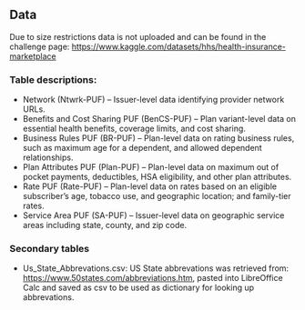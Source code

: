 ## Data
Due to size restrictions data is not uploaded and can be found in the challenge page: https://www.kaggle.com/datasets/hhs/health-insurance-marketplace

### Table descriptions:
- Network (Ntwrk-PUF) – Issuer-level data identifying provider network URLs.
- Benefits and Cost Sharing PUF (BenCS-PUF) – Plan variant-level data on essential health benefits, coverage limits, and cost sharing.
- Business Rules PUF (BR-PUF) – Plan-level data on rating business rules, such as maximum age for a dependent, and allowed dependent relationships.
- Plan Attributes PUF (Plan-PUF) – Plan-level data on maximum out of pocket payments, deductibles, HSA eligibility, and other plan attributes.
- Rate PUF (Rate-PUF) – Plan-level data on rates based on an eligible subscriber’s age, tobacco use, and geographic location; and family-tier rates.
- Service Area PUF (SA-PUF) – Issuer-level data on geographic service areas including state, county, and zip code.

### Secondary tables

- Us_State_Abbrevations.csv: US State abbrevations was retrieved from: https://www.50states.com/abbreviations.htm, pasted into LibreOffice Calc and saved as csv to be used as dictionary for looking up abbrevations.
